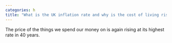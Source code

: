 ```yaml
---
categories: h
title: "What is the UK inflation rate and why is the cost of living rising"
---
```

The price of the things we spend our money on is again rising at its highest rate in 40 years.